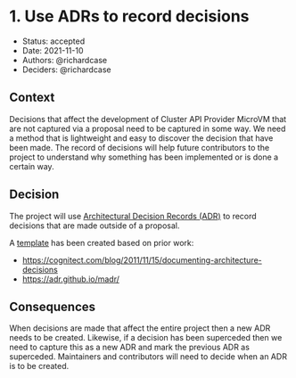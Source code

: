 # 1. Use ADRs to record decisions

* Status: accepted
* Date: 2021-11-10
* Authors: @richardcase
* Deciders: @richardcase

## Context

Decisions that affect the development of Cluster API Provider MicroVM that are not captured via a proposal need to be captured in some way. We need a method that is lightweight and easy to discover the decision that have been made. The record of decisions will help future contributors to the project to understand why something has been implemented or is done a certain way.

## Decision

The project will use [Architectural Decision Records (ADR)](https://adr.github.io/) to record decisions that are made outside of a proposal.

A [template](./0000-template.md) has been created based on prior work:

* https://cognitect.com/blog/2011/11/15/documenting-architecture-decisions
* https://adr.github.io/madr/

## Consequences

When decisions are made that affect the entire project then a new ADR needs to be created. Likewise, if a decision has been superceded then we need to capture this as a new ADR and mark the previous ADR as superceded. Maintainers and contributors will need to decide when an ADR is to be created.
